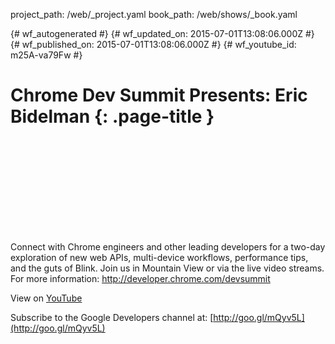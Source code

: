 project_path: /web/_project.yaml
book_path: /web/shows/_book.yaml

{# wf_autogenerated #}
{# wf_updated_on: 2015-07-01T13:08:06.000Z #}
{# wf_published_on: 2015-07-01T13:08:06.000Z #}
{# wf_youtube_id: m25A-va79Fw #}

# Chrome Dev Summit Presents: Eric Bidelman {: .page-title }


<div class="video-wrapper">
  <iframe class="devsite-embedded-youtube-video" data-video-id="m25A-va79Fw"
          data-autohide="1" data-showinfo="0" frameborder="0" allowfullscreen>
  </iframe>
</div>

Connect with Chrome engineers and other leading developers for a two-day exploration of new web APIs, multi-device workflows, performance tips, and the guts of Blink. Join us in Mountain View or via the live video streams. 
For more information:
http://developer.chrome.com/devsummit

View on [YouTube](https://youtu.be/m25A-va79Fw)

Subscribe to the Google Developers channel at: [http://goo.gl/mQyv5L](http://goo.gl/mQyv5L)
